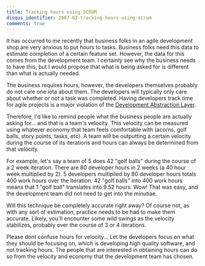 ```yaml
---
title: Tracking hours using SCRUM
disqus_identifier: 2007-02-tracking-hours-using-scrum
comments: true
---
```


It has occurred to me recently that business folks in an agile development shop are very anxious to put hours to tasks. Business folks need this data to estimate completion of a certain feature set. However, the data for this comes from the development team. I certainly see why the business needs to have this, but I would propose that what is being asked for is different than what is actually needed.

The business requires hours, however, the developers themselves probably do not care one iota about them. The developers will typically only care about whether or not a task was completed. Having developers track time for agile projects is a major violation of the [Development Abstraction Layer][1].

Therefore, I'd like to remind people what the business people are actually asking for... and that is a team's velocity. This velocity can be measured using whatever economy that team feels comfortable with (acorns, golf balls, story points, tasks, etc). A team will be outputting a certain velocity during the course of its iterations and hours can always be determined from that velocity. 

For example, let's say a team of 5 does 42 "golf balls" during the course of a 2 week iteration. There are 80 developer hours in 2 weeks (a 40 hour week multiplied by 2). 5 developers multiplied by 80 developer hours totals 400 work hours over the iteration. 42 "golf balls" into 400 work hours means that 1 "golf ball" translates into 9.52 hours. Wow! That was easy, and the development team did not need to get into the minutiae.

Will this technique be completely accurate right away? Of course not, as with any sort of estimation, practice needs to be had to make them accurate. Likely, you'll encounter some wild swings as the velocity stabilizes, probably over the course of 3 or 4 iterations. 

Please dont confuse hours for velocity... Let the developers focus on what they should be focusing on, which is developing high quality software, and not tracking hours. The people that are interested in obtaining hours can do so from the velocity and economy that the development team has chosen.

[1]:http://www.joelonsoftware.com/articles/DevelopmentAbstraction.html
